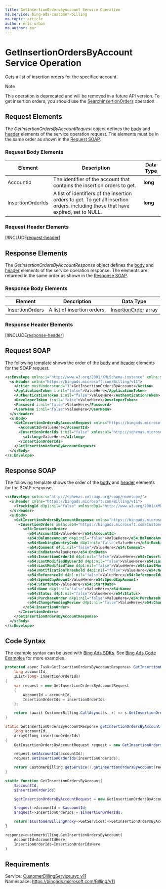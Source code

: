 ```yaml
---
title: GetInsertionOrdersByAccount Service Operation
ms.service: bing-ads-customer-billing
ms.topic: article
author: eric-urban
ms.author: eur
---
```

# GetInsertionOrdersByAccount Service Operation
Gets a list of insertion orders for the specified account.

> [!NOTE]
> This operation is deprecated and will be removed in a future API version. To get insertion orders, you should use the [SearchInsertionOrders](../customer-billing/searchinsertionorders.md) operation.

## <a name="request"></a>Request Elements
The *GetInsertionOrdersByAccountRequest* object defines the [body](#request-body) and [header](#request-header) elements of the service operation request. The elements must be in the same order as shown in the [Request SOAP](#request-soap). 

### <a name="request-body"></a>Request Body Elements

|Element|Description|Data Type|
|-----------|---------------|-------------|
|<a name="accountid"></a>AccountId|The identifier of the account that contains the insertion orders to get.|**long**|
|<a name="insertionorderids"></a>InsertionOrderIds|A list of identifiers of the insertion orders to get. To get all insertion orders, including those that have expired, set to NULL.|**long**|

### <a name="request-header"></a>Request Header Elements
[!INCLUDE[request-header](./includes/request-header.md)]

## <a name="response"></a>Response Elements
The *GetInsertionOrdersByAccountResponse* object defines the [body](#response-body) and [header](#response-header) elements of the service operation response. The elements are returned in the same order as shown in the [Response SOAP](#response-soap).

### <a name="response-body"></a>Response Body Elements

|Element|Description|Data Type|
|-----------|---------------|-------------|
|<a name="insertionorders"></a>InsertionOrders|A list of insertion orders.|[InsertionOrder](insertionorder.md) array|

### <a name="response-header"></a>Response Header Elements
[!INCLUDE[response-header](./includes/response-header.md)]

## <a name="request-soap"></a>Request SOAP
The following template shows the order of the [body](#request-body) and [header](#request-header) elements for the SOAP request.

```xml
<s:Envelope xmlns:i="http://www.w3.org/2001/XMLSchema-instance" xmlns:s="http://schemas.xmlsoap.org/soap/envelope/">
  <s:Header xmlns="https://bingads.microsoft.com/Billing/v11">
    <Action mustUnderstand="1">GetInsertionOrdersByAccount</Action>
    <ApplicationToken i:nil="false">ValueHere</ApplicationToken>
    <AuthenticationToken i:nil="false">ValueHere</AuthenticationToken>
    <DeveloperToken i:nil="false">ValueHere</DeveloperToken>
    <Password i:nil="false">ValueHere</Password>
    <UserName i:nil="false">ValueHere</UserName>
  </s:Header>
  <s:Body>
    <GetInsertionOrdersByAccountRequest xmlns="https://bingads.microsoft.com/Billing/v11">
      <AccountId>ValueHere</AccountId>
      <InsertionOrderIds i:nil="false" xmlns:a1="http://schemas.microsoft.com/2003/10/Serialization/Arrays">
        <a1:long>ValueHere</a1:long>
      </InsertionOrderIds>
    </GetInsertionOrdersByAccountRequest>
  </s:Body>
</s:Envelope>
```

## <a name="response-soap"></a>Response SOAP
The following template shows the order of the [body](#response-body) and [header](#response-header) elements for the SOAP response.

```xml
<s:Envelope xmlns:s="http://schemas.xmlsoap.org/soap/envelope/">
  <s:Header xmlns="https://bingads.microsoft.com/Billing/v11">
    <TrackingId d3p1:nil="false" xmlns:d3p1="http://www.w3.org/2001/XMLSchema-instance">ValueHere</TrackingId>
  </s:Header>
  <s:Body>
    <GetInsertionOrdersByAccountResponse xmlns="https://bingads.microsoft.com/Billing/v11">
      <InsertionOrders xmlns:e54="https://bingads.microsoft.com/Customer/v11/Entities" d4p1:nil="false" xmlns:d4p1="http://www.w3.org/2001/XMLSchema-instance">
        <e54:InsertionOrder>
          <e54:AccountId>ValueHere</e54:AccountId>
          <e54:BalanceAmount d4p1:nil="false">ValueHere</e54:BalanceAmount>
          <e54:BookingCountryCode d4p1:nil="false">ValueHere</e54:BookingCountryCode>
          <e54:Comment d4p1:nil="false">ValueHere</e54:Comment>
          <e54:EndDate>ValueHere</e54:EndDate>
          <e54:InsertionOrderId d4p1:nil="false">ValueHere</e54:InsertionOrderId>
          <e54:LastModifiedByUserId d4p1:nil="false">ValueHere</e54:LastModifiedByUserId>
          <e54:LastModifiedTime d4p1:nil="false">ValueHere</e54:LastModifiedTime>
          <e54:NotificationThreshold d4p1:nil="false">ValueHere</e54:NotificationThreshold>
          <e54:ReferenceId d4p1:nil="false">ValueHere</e54:ReferenceId>
          <e54:SpendCapAmount>ValueHere</e54:SpendCapAmount>
          <e54:StartDate>ValueHere</e54:StartDate>
          <e54:Name d4p1:nil="false">ValueHere</e54:Name>
          <e54:Status d4p1:nil="false">ValueHere</e54:Status>
          <e54:PurchaseOrder d4p1:nil="false">ValueHere</e54:PurchaseOrder>
          <e54:ChangePendingReview d4p1:nil="false">ValueHere</e54:ChangePendingReview>
        </e54:InsertionOrder>
      </InsertionOrders>
    </GetInsertionOrdersByAccountResponse>
  </s:Body>
</s:Envelope>
```

## <a name="example"></a>Code Syntax
The example syntax can be used with [Bing Ads SDKs](~/guides/client-libraries.md). See [Bing Ads Code Examples](~/guides/code-examples.md) for more examples.
```csharp
protected async Task<GetInsertionOrdersByAccountResponse> GetInsertionOrdersByAccountAsync(
	long accountId,
	IList<long> insertionOrderIds)
{
	var request = new GetInsertionOrdersByAccountRequest
	{
		AccountId = accountId,
		InsertionOrderIds = insertionOrderIds
	};

	return (await CustomerBilling.CallAsync((s, r) => s.GetInsertionOrdersByAccountAsync(r), request));
}
```
```java
static GetInsertionOrdersByAccountResponse getInsertionOrdersByAccount(
	long accountId,
	ArrayOflong insertionOrderIds)
{
	GetInsertionOrdersByAccountRequest request = new GetInsertionOrdersByAccountRequest();

	request.setAccountId(accountId);
	request.setInsertionOrderIds(insertionOrderIds);

	return CustomerBilling.getService().getInsertionOrdersByAccount(request);
}
```
```php
static function GetInsertionOrdersByAccount(
	$accountId,
	$insertionOrderIds)

	$getInsertionOrdersByAccountRequest = new GetInsertionOrdersByAccountRequest();

	$request->AccountId = $accountId;
	$request->InsertionOrderIds = $insertionOrderIds;

	return $CustomerBillingProxy->GetService()->GetInsertionOrdersByAccount($request);
}
```
```python
response=customerbilling.GetInsertionOrdersByAccount(
	AccountId=AccountIdHere,
	InsertionOrderIds=InsertionOrderIdsHere
)
```

## Requirements
Service: [CustomerBillingService.svc v11](https://clientcenter.api.bingads.microsoft.com/Api/Billing/v11/CustomerBillingService.svc)  
Namespace: https://bingads.microsoft.com/Billing/v11  

